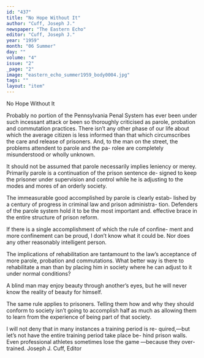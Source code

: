 ```yaml
---
id: "437"
title: "No Hope Without It"
author: "Cuff, Joseph J."
newspaper: "The Eastern Echo"
editor: "Cuff, Joseph J."
year: "1959"
month: "06 Summer"
day: ""
volume: "4"
issue: "2"
_page: "2"
image: "eastern_echo_summer1959_body0004.jpg"
tags: ""
layout: "item"
---
```

No Hope Without It

Probably no portion of the Pennsylvania Penal System has ever
been under such incessant attack or been so thoroughly criticised as
parole, probation and commutation practices. There isn’t any other
phase of our life about which the average citizen is less informed than
that which circumscribes the care and release of prisoners. And, to
the man on the street, the problems attendent to parole and the pa-
rolee are completely misunderstood or wholly unknown.

It should not be assumed that parole necessarily implies leniency
or merey. Primarily parole is a continuation of the prison sentence de-
signed to keep the prisoner under supervision and control while he is
adjusting to the modes and mores of an orderly society.

The immeasurable good accomplished by parole is clearly estab-
lished by a century of progress in criminal law and prison administra-
tion. Defenders of the parole system hold it to be the most important
and. effective brace in the entire structure of prison reform.

If there is a single accomplishment of which the rule of confine-
ment and more confinement can be proud, I don’t know what it could
be. Nor does any other reasonably intelligent person.

The implications of rehabilitation are tantamount to the law’s
acceptance of more parole, probation and commutations. What better
way is there to rehabilitate a man than by placing him in society where
he can adjust to it under normal conditions?

A blind man may enjoy beauty through another’s eyes, but he will
never know the reality of beauty for himself.

The same rule applies to prisoners. Telling them how and why
they should conform to society isn’t going to accomplish half as much
as allowing them to learn from the experience of being part of that
society.

I will not deny that in many instances a training period is re-
quired,—but let’s not have the entire training period take place be-
hind prison walls. Even professional athletes sometimes lose the game
—because they over-trained. Joseph J. Cuff, Editor
